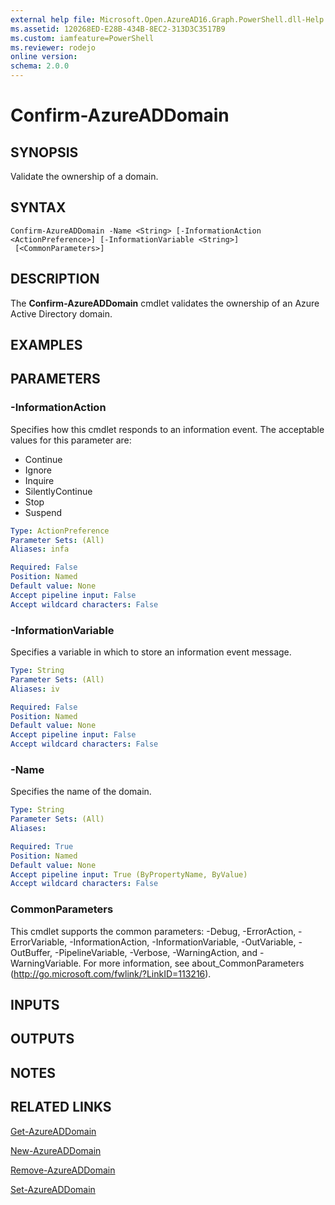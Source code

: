 ```yaml
---
external help file: Microsoft.Open.AzureAD16.Graph.PowerShell.dll-Help.xml
ms.assetid: 120268ED-E28B-434B-8EC2-313D3C3517B9
ms.custom: iamfeature=PowerShell
ms.reviewer: rodejo
online version: 
schema: 2.0.0
---
```


# Confirm-AzureADDomain

## SYNOPSIS
Validate the ownership of a domain.

## SYNTAX

```
Confirm-AzureADDomain -Name <String> [-InformationAction <ActionPreference>] [-InformationVariable <String>]
 [<CommonParameters>]
```

## DESCRIPTION
The **Confirm-AzureADDomain** cmdlet validates the ownership of an Azure Active Directory domain.

## EXAMPLES

## PARAMETERS

### -InformationAction
Specifies how this cmdlet responds to an information event. The acceptable values for this parameter are:

- Continue
- Ignore
- Inquire
- SilentlyContinue
- Stop
- Suspend

```yaml
Type: ActionPreference
Parameter Sets: (All)
Aliases: infa

Required: False
Position: Named
Default value: None
Accept pipeline input: False
Accept wildcard characters: False
```

### -InformationVariable
Specifies a variable in which to store an information event message.

```yaml
Type: String
Parameter Sets: (All)
Aliases: iv

Required: False
Position: Named
Default value: None
Accept pipeline input: False
Accept wildcard characters: False
```

### -Name
Specifies the name of the domain.
```yaml
Type: String
Parameter Sets: (All)
Aliases: 

Required: True
Position: Named
Default value: None
Accept pipeline input: True (ByPropertyName, ByValue)
Accept wildcard characters: False
```

### CommonParameters
This cmdlet supports the common parameters: -Debug, -ErrorAction, -ErrorVariable, -InformationAction, -InformationVariable, -OutVariable, -OutBuffer, -PipelineVariable, -Verbose, -WarningAction, and -WarningVariable. For more information, see about_CommonParameters (http://go.microsoft.com/fwlink/?LinkID=113216).

## INPUTS

## OUTPUTS

## NOTES

## RELATED LINKS

[Get-AzureADDomain](./Get-AzureADDomain.md)

[New-AzureADDomain](./New-AzureADDomain.md)

[Remove-AzureADDomain](./Remove-AzureADDomain.md)

[Set-AzureADDomain](./Set-AzureADDomain.md)


